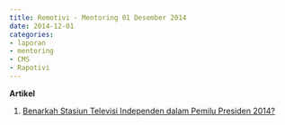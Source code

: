```yaml
---
title: Remotivi - Mentoring 01 Desember 2014
date: 2014-12-01
categories:
- laporan
- mentoring
- CMS
- Rapotivi
---
```


**Artikel**

1. [Benarkah Stasiun Televisi Independen dalam Pemilu Presiden 2014?](http://ciptamedia.org/benarkah-stasiun-televisi-independen-dalam-pemilu-presiden-2014/)
